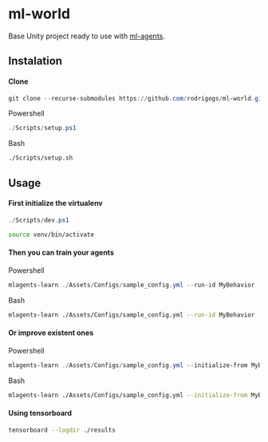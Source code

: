 # ml-world

Base Unity project ready to use with [ml-agents](https://github.com/Unity-Technologies/ml-agents).

## Instalation
#### Clone
```ps1
git clone --recurse-submodules https://github.com/rodrigogs/ml-world.git
```
Powershell
```ps1
./Scripts/setup.ps1
```
Bash
```bash
./Scripts/setup.sh
```

## Usage
#### First initialize the virtualenv
```ps1
./Scripts/dev.ps1
```
```bash
source venv/bin/activate
```
#### Then you can train your agents
Powershell
```ps1
mlagents-learn ./Assets/Configs/sample_config.yml --run-id MyBehavior
```
Bash
```bash
mlagents-learn ./Assets/Configs/sample_config.yml --run-id MyBehavior
```
#### Or improve existent ones
Powershell
```ps1
mlagents-learn ./Assets/Configs/sample_config.yml --initialize-from MyBehavior1 --run-id MyBehavior2
```
Bash
```bash
mlagents-learn ./Assets/Configs/sample_config.yml --initialize-from MyBehavior1 --run-id MyBehavior2
```
#### Using tensorboard
```bash
tensorboard --logdir ./results
```
